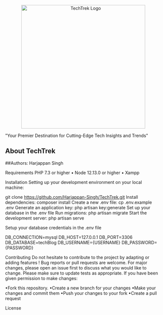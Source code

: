 <p align="center"><a href="https://laravel.com" target="_blank"><img src="https://github.com/Harjappan-Singh/TechTrek/assets/105536922/2f9f5f83-aba1-4d31-be1f-d3abf2b1d4bd" width="400" alt="TechTrek Logo"></a></p>

"Your Premier Destination for Cutting-Edge Tech Insights and Trends"

## About TechTrek


##Authors:
Harjappan Singh

Requirements
 PHP 7.3 or higher
• Node 12.13.0 or higher
• Xampp

Installation
Setting up your development environment on your local machine:

git clone https://github.com/Harjappan-Singh/TechTrek.git
Install dependencies: composer install
Create a new .env file: cp .env.example .env
Generate an application key: php artisan key:generate
Set up your database in the .env file
Run migrations: php artisan migrate
Start the development server: php artisan serve


Setup your database credentials in the .env file

DB_CONNECTION=mysql
DB_HOST=127.0.0.1
DB_PORT=3306
DB_DATABASE=techBlog
DB_USERNAME={USERNAME}
DB_PASSWORD={PASSWORD}

Contributing
Do not hesitate to contribute to the project by adapting or adding features ! Bug reports or pull requests are welcome. For major changes, please open an issue first to discuss what you would like to change. Please make sure to update tests as appropriate. If you have been given permission to make changes:

•Fork this repository.
•Create a new branch for your changes
•Make your changes and commit them
•Push your changes to your fork
•Create a pull request

License

